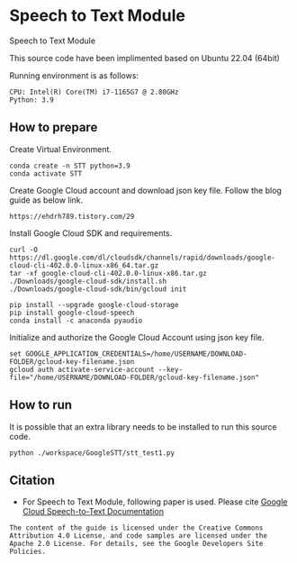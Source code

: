 # Speech to Text Module
Speech to Text Module

This source code have been implimented based on Ubuntu 22.04 (64bit)

Running environment is as follows:
```
CPU: Intel(R) Core(TM) i7-1165G7 @ 2.80GHz
Python: 3.9
```

## How to prepare
Create Virtual Environment.
```
conda create -n STT python=3.9
conda activate STT
```

Create Google Cloud account and download json key file.
Follow the blog guide as below link.
```
https://ehdrh789.tistory.com/29
```

Install Google Cloud SDK and requirements.
```
curl -O https://dl.google.com/dl/cloudsdk/channels/rapid/downloads/google-cloud-cli-402.0.0-linux-x86_64.tar.gz
tar -xf google-cloud-cli-402.0.0-linux-x86.tar.gz
./Downloads/google-cloud-sdk/install.sh
./Downloads/google-cloud-sdk/bin/gcloud init

pip install --upgrade google-cloud-storage
pip install google-cloud-speech
conda install -c anaconda pyaudio
```

Initialize and authorize the Google Cloud Account using json key file.
```
set GOOGLE_APPLICATION_CREDENTIALS=/home/USERNAME/DOWNLOAD-FOLDER/gcloud-key-filename.json
gcloud auth activate-service-account --key-file="/home/USERNAME/DOWNLOAD-FOLDER/gcloud-key-filename.json"
```

## How to run
It is possible that an extra library needs to be installed to run this source code.
```
python ./workspace/GoogleSTT/stt_test1.py
```

## Citation
* For Speech to Text Module, following paper is used.
Please cite [Google Cloud Speech-to-Text Documentation](https://cloud.google.com/speech-to-text/docs/speech-to-text-requests) 
```
The content of the guide is licensed under the Creative Commons Attribution 4.0 License, and code samples are licensed under the Apache 2.0 License. For details, see the Google Developers Site Policies.
```

